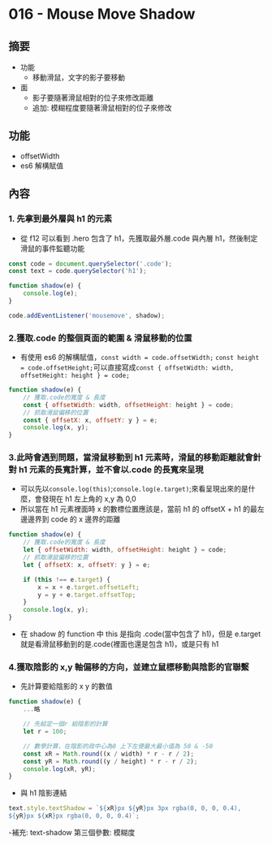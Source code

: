# 016 - Mouse Move Shadow

## 摘要

-   功能
    -   移動滑鼠，文字的影子要移動
-   面
    -   影子要隨著滑鼠相對的位子來修改距離
    -   追加: 模糊程度要隨著滑鼠相對的位子來修改

## 功能

-   offsetWidth
-   es6 解構賦值

## 內容

### 1. 先拿到最外層與 h1 的元素

-   從 f12 可以看到 .hero 包含了 h1，先獲取最外層.code 與內層 h1，然後制定滑鼠的事件監聽功能

```javascript =
const code = document.querySelector('.code');
const text = code.querySelector('h1');

function shadow(e) {
	console.log(e);
}

code.addEventListener('mousemove', shadow);
```

### 2.獲取.code 的整個頁面的範圍 & 滑鼠移動的位置

-   有使用 es6 的解構賦值，`const width = code.offsetWidth;`
    `const height = code.offsetHeight;`可以直接寫成`const { offsetWidth: width, offsetHeight: height } = code;`

```javascript =
function shadow(e) {
	// 獲取.code的寬度 & 長度
	const { offsetWidth: width, offsetHeight: height } = code;
	// 抓取滑鼠偏移的位置
	const { offsetX: x, offsetY: y } = e;
	console.log(x, y);
}
```

### 3.此時會遇到問題，當滑鼠移動到 h1 元素時，滑鼠的移動距離就會針對 h1 元素的長寬計算，並不會以.code 的長寬來呈現

-   可以先以`console.log(this)`;`console.log(e.target)`;來看呈現出來的是什麼，會發現在 h1 左上角的 x,y 為 0,0
-   所以當在 h1 元素裡面時 x 的數標位置應該是，當前 h1 的 offsetX + h1 的最左邊邊界到 code 的 x 邊界的距離

```javascript =
function shadow(e) {
	// 獲取.code的寬度 & 長度
	let { offsetWidth: width, offsetHeight: height } = code;
	// 抓取滑鼠偏移的位置
	let { offsetX: x, offsetY: y } = e;

	if (this !== e.target) {
		x = x + e.target.offsetLeft;
		y = y + e.target.offsetTop;
	}
	console.log(x, y);
}
```

-   在 shadow 的 function 中 this 是指向 .code(當中包含了 h1)，但是 e.target 就是看滑鼠移動到的是.code(裡面也還是包含 h1)，或是只有 h1

### 4.獲取陰影的 x,y 軸偏移的方向，並建立鼠標移動與陰影的官聯繫

-   先計算要給陰影的 x y 的數值

```javascript =
function shadow(e) {
    ...略

	// 先給定一個r 給陰影的計算
	let r = 100;

	// 數學計算，在陰影的政中心為0 上下左便最大最小值為 50 & -50
	const xR = Math.round((x / width) * r - r / 2);
	const yR = Math.round((y / height) * r - r / 2);
	console.log(xR, yR);
}
```

-   與 h1 陰影連結

```javascript =
text.style.textShadow = `${xR}px ${yR}px 3px rgba(0, 0, 0, 0.4),
${yR}px ${xR}px rgba(0, 0, 0, 0.4)`;
```

-補充: text-shadow 第三個參數: 模糊度
